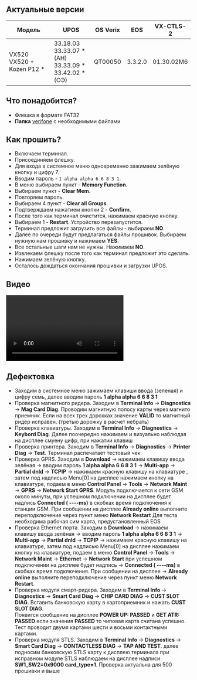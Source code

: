 <style>
   .markdown-content h2 {  
      margin-top: 2rem; 
      margin-bottom: 2rem; 
      font-size: 1.875rem; 
   }
   .markdown-content ul {
      list-style-type: disc; 
      font-size: 1.25rem; 
      display: flex; 
      flex-direction: column; 
      gap: 1rem; 
      padding-left: 20px; 
   }
   .markdown-content a:hover {
      text-decoration: underline;
   }
   .markdown-content table {
      min-width: 100%;
   }
   .markdown-content th {
      padding-left: 0.5rem;    
      padding-right: 0.5rem;   
      padding-top: 0.5rem;     
      padding-bottom: 0.5rem;  
      text-align: left;        
      font-size: 0.875rem;     
      line-height: 1.25rem;    
      font-weight: 500;        
      border: 1px solid;       
      border-color: #e5e7eb;
   }
   .markdown-content td {
      padding: 0.75rem 0.5rem;
      font-size: 0.875rem;
      line-height: 1.25rem;
      border: 1px solid #e5e7eb;
   }
</style>

## <a id="1">Актуальные версии</a>

<div class="overflow-x-auto whitespace-nowrap">

| Модель                        | UPOS                                                             | OS Verix | EOS     | VX-CTLS-2  |
| ----------------------------- | ---------------------------------------------------------------- | -------- | ------- | ---------- |
| VX520<br>VX520 + Kozen P12 \* | 33.18.03<br>33.33.07 \* (АН)<br>33.33.09 \*<br> 33.42.02 \* (ОЭ) | QT00050  | 3.3.2.0 | 01.30.02M6 |

</div>

## <a id="2">Что понадобится?</a>

- Флешка в формате FAT32
- **Папка** [verifone](https://disk.yandex.ru/d/Ym5ZizF5xbCEHQ) с необходимыми файлами

## <a id="3">Как прошить?</a>

- Включаем терминал.
- Присоединяем флешку.
- Для входа в системное меню одновременно зажимаем зелёную кнопку и цифру 7.
- Вводим пароль - `1 alpha alpha 6 6 8 3 1`.
- В меню выбираем пункт - **Memory Function**.
- Выбираем пункт - **Clear Mem**.
- Повторяем пароль.
- Выбираем 4 пункт - **Clear all Groups**.
- Подтверждаем нажатием кнопки 2 - **Confirm**.
- После того как терминал очистится, нажимаем красную кнопку.
- Выбираем 1 - **Restart**. Устройство перезапустится.
- Терминал предложит загрузить все файлы - выбираем **NO**.
- Далее по очереди будут предлагаться файлы прошивок. Выбираем нужную нам прошивку и нажимаем **YES**.
- Все остальные шаги нам не нужны. Нажимаем **NO**.
- Извлекаем флешку после того как терминал предложит это сделать.
- Нажимаем зелёную кнопку.
- Осталось дождаться окончания прошивки и загрузки UPOS.

## <a id="4">Видео</a>

<video width='320' height='180' controls>
    <source src='/content/verifone-vx520/video/VX520.mp4' type='video/mp4' />
</video

##

## <a id="5">Дефектовка</a>

- Заходим в системное меню зажимаем клавиши ввода (зеленая) и цифру семь, далее вводим пароль **1 alpha alpha 6 6 8 3 1**
- Проверка магнитного ридера. Заходим в **Terminal Info** → **Diagnostics** → **Mag Card Diag**. Проводим магнитную полосу карты через магнито приемник. Если на всех трех дорохках значение **VALID** то магнитный ридер исправен. (третью дорожку в расчет небрать)
- Проверка клавиатуры. Заходим в **Terminal Info** → **Diagnostics** → **Keybord Diag**. Далее поочередно нажимаем и визуально наблюдая на дисплее смуену цифр, при нажатии клавиш
- Проверка принтера. Заходим в **Terminal Info** → **Diagnostics** → **Printer Diag** → **Test**. Терминал распечатает тестовый чек
- Проверка GPRS. Заходим в **Download** → нажимаем клавишу ввода зелёная → вводим пароль **1 alpha alpha 6 6 8 3 1** → **Multi-app** → **Partial dnld** → **TCPIP** → нажимаем красную клавишу на клавиатуре , затем под надписью Menu[0] на дисплее нажимаем кнопку на клавиатуре, подаем в меню **Control Panel** → **Tools** → **Network Maint** → **GPRS** → **Network Start GPRS**. Модуль подключается к сети GSM около минуты, при успешном подключении на дисплее будет надпись **Сonnected ( ----ms)** в скобках время подключения к станции GSM. При сообщении на дисплее **Already online** выполните переподключение через пункт меню **Network Restart**
  Для теста необходима рабочая сим карта, предустановленный EOS
- Проверка Ethernet порта. Заходим в **Download** → нажимаем клавишу ввода зелёная → вводим пароль **1 alpha alpha 6 6 8 3 1** → **Multi-app** → **Partial dnld** → **TCPIP** → нажимаем красную клавишу на клавиатуре, затем под надписью Menu[0] на дисплее нажимаем кнопку на клавиатуре, подаем в меню **Control Panel** → **Tools** → **Network Maint** → **Ethernet** → **Network Start** при успешном подключении на дисплее будет надпись -> **Сonnected ( ----ms)** в скобках время подключения. При сообщении на дисплее -> **Already online** выполните переподключение через пункт меню **Network Restart**.
- Проверка модуля смарт-ридера. Заходим в **Terminal Info** → **Diagnostics** → **Smart Card Diag** → **CHIP CARD DIAG** → **CUST SLOT DIAG**. Вставить банковскую карту в картоприемник и нажать **CUST SLOT DIAG**.  
  Появится сообщение на дисплее **POWER UP: PASSED** и **GET ATR: PASSED** если значения **PASSED** то чиповая карта считана успешно. Тест проводит двумя картами шести и восьми контактными картами.
- Проверка модуля STLS. Заходим в **Terminal Info** → **Diagnostics** → **Smart Card Diag** → **CONTACTLESS DIAG** → **TAP AND TEST**. далее подносим банковскую STLS карту к дисплею терминала при исправном модуле STLS наблюдаем на дисплее надписи **SW1_SW2=0x9000 card_type=1**.
  Проверка актуальна для 500 прошивки и выше

